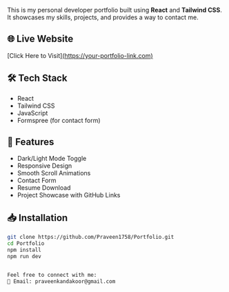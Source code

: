 This is my personal developer portfolio built using **React** and **Tailwind CSS**. It showcases my skills, projects, and provides a way to contact me.

## 🌐 Live Website

[Click Here to Visit][(https://your-portfolio-link.com)](https://portfolio-roan-two-70.vercel.app/)

## 🛠 Tech Stack

- React
- Tailwind CSS
- JavaScript
- Formspree (for contact form)

## 🚀 Features

- Dark/Light Mode Toggle
- Responsive Design
- Smooth Scroll Animations
- Contact Form
- Resume Download
- Project Showcase with GitHub Links

## 📥 Installation

```bash
git clone https://github.com/Praveen1758/Portfolio.git
cd Portfolio
npm install
npm run dev


Feel free to connect with me:
📧 Email: praveenkandakoor@gmail.com
